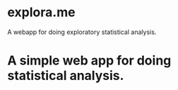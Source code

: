 # explora.me
A webapp for doing exploratory statistical analysis.

# A simple web app for doing statistical analysis.

